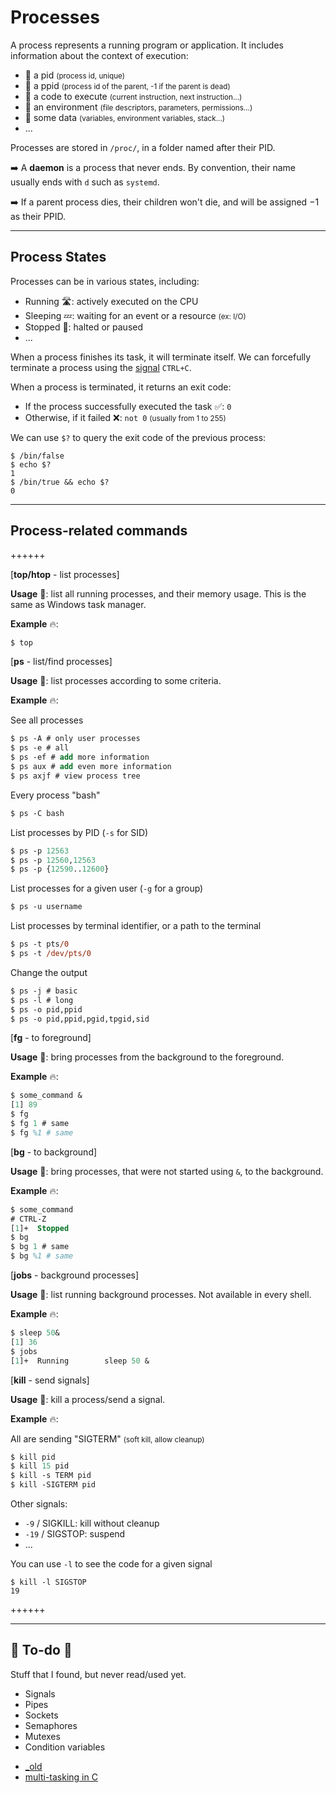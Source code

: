# Processes

<div class="row row-cols-md-2"><div>

A process represents a running program or application. It includes information about the context of execution:

* 🔑 a pid <small>(process id, unique)</small>
* 💍 a ppid <small>(process id of the parent, -1 if the parent is dead)</small>
* 📄 a code to execute <small>(current instruction, next instruction...)</small>
* 🪸 an environment <small>(file descriptors, parameters, permissions...)</small>
* 🧪 some data <small>(variables, environment variables, stack...)</small>
* ...

Processes are stored in `/proc/`, in a folder named after their PID.
</div><div>

➡️ A **daemon** is a process that never ends. By convention, their name usually ends with `d` such as `systemd`.

➡️ If a parent process dies, their children won't die, and will be assigned $-1$ as their PPID.
</div></div>

<hr class="sep-both">

## Process States

<div class="row row-cols-md-2"><div>

Processes can be in various states, including:

* Running 🛣️: actively executed on the CPU 
* Sleeping 💤: waiting for an event or a resource <small>(ex: I/O)</small>
* Stopped 🤖: halted or paused
* ...

When a process finishes its task, it will terminate itself. We can forcefully terminate a process using the [signal](#signal) `CTRL+C`.
</div><div>

When a process is terminated, it returns an exit code:

* If the process successfully executed the task ✅: `0`
* Otherwise, if it failed ❌: `not 0` <small>(usually from 1 to 255)</small>

We can use `$?` to query the exit code of the previous process:

```shell!
$ /bin/false
$ echo $?
1
$ /bin/true && echo $?
0
```
</div></div>

<hr class="sep-both">

## Process-related commands

++++++

[**top/htop** - list processes]

<div class="row row-cols-md-2"><div>

**Usage** 🐚: list all running processes, and their memory usage. This is the same as Windows task manager.

**Example** 🔥:

```ps
$ top
```
</div></div>

[**ps** - list/find processes]

<div class="row row-cols-md-2"><div>

**Usage** 🐚: list processes according to some criteria.

**Example** 🔥:

See all processes

```ps
$ ps -A # only user processes
$ ps -e # all
$ ps -ef # add more information
$ ps aux # add even more information
$ ps axjf # view process tree
```

Every process "bash"

```ps
$ ps -C bash
```

List processes by PID (`-s` for SID)

```ps
$ ps -p 12563
$ ps -p 12560,12563
$ ps -p {12590..12600}
```
</div><div>


List processes for a given user (`-g` for a group)

```ps
$ ps -u username
```

List processes by terminal identifier, or a path to the terminal

```ps
$ ps -t pts/0
$ ps -t /dev/pts/0
```

Change the output

```ps
$ ps -j # basic
$ ps -l # long
$ ps -o pid,ppid
$ ps -o pid,ppid,pgid,tpgid,sid
```
</div></div>

[**fg** - to foreground]

<div class="row row-cols-md-2"><div>

**Usage** 🐚: bring processes from the background to the foreground.

**Example** 🔥:

```ps
$ some_command &
[1] 89
$ fg
$ fg 1 # same
$ fg %1 # same
```
</div></div>

[**bg** - to background]

<div class="row row-cols-md-2"><div>

**Usage** 🐚: bring processes, that were not started using `&`, to the background.

**Example** 🔥:

```ps
$ some_command
# CTRL-Z
[1]+  Stopped
$ bg
$ bg 1 # same
$ bg %1 # same
```
</div></div>

[**jobs** - background processes]

<div class="row row-cols-md-2"><div>

**Usage** 🐚: list running background processes. Not available in every shell.

**Example** 🔥:

```ps
$ sleep 50&
[1] 36
$ jobs
[1]+  Running        sleep 50 &
```
</div></div>

[**kill** - send signals]

<div class="row row-cols-md-2"><div>

**Usage** 🐚: kill a process/send a signal.

**Example** 🔥:

All are sending "SIGTERM" <small>(soft kill, allow cleanup)</small>

```ps
$ kill pid
$ kill 15 pid
$ kill -s TERM pid
$ kill -SIGTERM pid
```
</div><div>

Other signals:

* `-9` / SIGKILL: kill without cleanup
* `-19` / SIGSTOP: suspend
* ...

You can use `-l` to see the code for a given signal

```shell!
$ kill -l SIGSTOP
19
```
</div></div>

++++++

<hr class="sep-both">

## 👻 To-do 👻

Stuff that I found, but never read/used yet.

<div class="row row-cols-md-2"><div>

* Signals
* Pipes
* Sockets
* Semaphores
* Mutexes
* Condition variables
</div><div>

* [_old](_old.md)
* [multi-tasking in C](/programming-languages/low-level/c/multitasking)
</div></div>